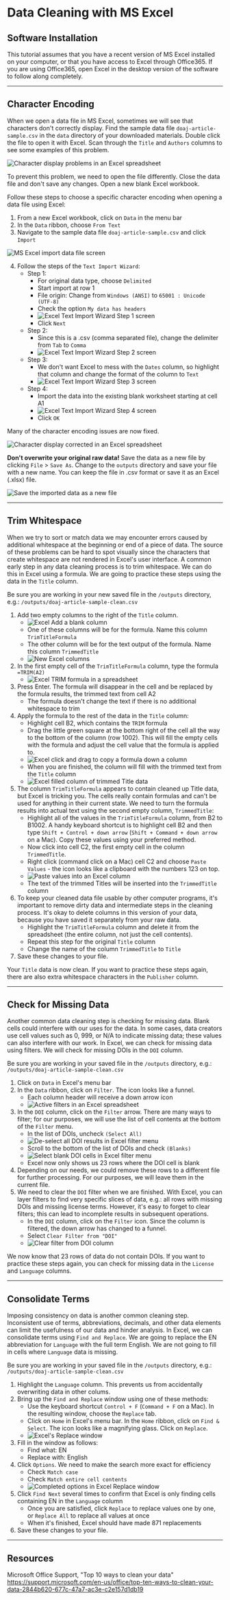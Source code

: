 # Data Cleaning with MS Excel

## Software Installation

This tutorial assumes that you have a recent version of MS Excel installed on your computer, or that you have access to Excel through Office365. If you are using Office365, open Excel in the desktop version of the software to follow along completely.

---

## Character Encoding

When we open a data file in MS Excel, sometimes we will see that characters don't correctly display. Find the sample data file `doaj-article-sample.csv` in the `data` directory of your downloaded materials. Double click the file to open it with Excel. Scan through the `Title` and `Authors` columns to see some examples of this problem.

![Character display problems in an Excel spreadsheet](/img/encoding-errors.PNG "Example encoding errors")

To prevent this problem, we need to open the file differently. Close the data file and don't save any changes. Open a new blank Excel workbook.

Follow these steps to choose a specific character encoding when opening a data file using Excel:
1. From a new Excel workbook, click on `Data` in the menu bar
2. In the `Data` ribbon, choose `From Text`
3. Navigate to the sample data file `doaj-article-sample.csv` and click `Import`

![MS Excel import data file screen](/img/choose-file.PNG "Import a file into Excel")

4. Follow the steps of the `Text Import Wizard`:
   - Step 1:
     - For original data type, choose `Delimited`
	 - Start import at row 1
	 - File origin: Change from `Windows (ANSI)` to `65001 : Unicode (UTF-8)`
	 - Check the option `My data has headers`
	 - ![Excel Text Import Wizard Step 1 screen](/img/text-import-1.PNG "Import data step 1")
	 - Click `Next`
   - Step 2:
     - Since this is a .csv (comma separated file), change the delimiter from `Tab` to `Comma`
	 - ![Excel Text Import Wizard Step 2 screen](/img/text-import-2.PNG "Import data step 2")
   - Step 3:
     - We don't want Excel to mess with the `Dates` column, so highlight that column and change the format of the column to `Text`
	 - ![Excel Text Import Wizard Step 3 screen](/img/text-import-3-date-text.PNG "Import data step 3")
   - Step 4:
     - Import the data into the existing blank worksheet starting at cell A1
	 - ![Excel Text Import Wizard Step 4 screen](/img/text-import-4.PNG "Import data step 4")
	 - Click `OK`

Many of the character encoding issues are now fixed.

![Character display corrected in an Excel spreadsheet](/img/encoding-fixed.PNG "Example encoding repairs")

**Don't overwrite your original raw data!** Save the data as a new file by clicking `File` > `Save As`. Change to the `outputs` directory and save your file with a new name. You can keep the file in .csv format or save it as an Excel (.xlsx) file.

![Save the imported data as a new file](/img/save-new-file.PNG "Save imported data to a new file")

---

## Trim Whitespace

When we try to sort or match data we may encounter errors caused by additional whitespace at the beginning or end of a piece of data. The source of these problems can be hard to spot visually since the characters that create whitespace are not rendered in Excel's user interface. A common early step in any data cleaning process is to trim whitespace. We can do this in Excel using a formula. We are going to practice these steps using the data in the `Title` column.

Be sure you are working in your new saved file in the `/outputs` directory, e.g.: `/outputs/doaj-article-sample-clean.csv`

1. Add two empty columns to the right of the `Title` column.
   - ![Excel Add a blank column](/img/add-column.png "Add a new column in Excel")
   - One of these columns will be for the formula. Name this column `TrimTitleFormula`
   - The other column will be for the text output of the formula. Name this column `TrimmedTitle`
   - ![New Excel columns](/img/new-columns.PNG "Two new Excel columns")
2. In the first empty cell of the `TrimTitleFormula` column, type the formula `=TRIM(A2)`
   - ![Excel TRIM formula in a spreadsheet](/img/trim-formula.PNG "Enter the TRIM formula in cell B2")
3. Press Enter. The formula will disappear in the cell and be replaced by the formula results, the trimmed text from cell A2
   - The formula doesn't change the text if there is no additional whitespace to trim
4. Apply the formula to the rest of the data in the `Title` column:
   - Highlight cell B2, which contains the `TRIM` formula 
   - Drag the little green square at the bottom right of the cell all the way to the bottom of the column (row 1002). This will fill the empty cells with the formula and adjust the cell value that the formula is applied to.
   - ![Excel click and drag to copy a formula down a column](/img/drag-trim.png "Drag down cell B2 to copy the formula")
   - When you are finished, the column will fill with the trimmed text from the `Title` column
   - ![Excel filled column of trimmed Title data](/img/filled-title.PNG "Formula applied to all Title cells")
5. The column `TrimTitleFormula` appears to contain cleaned up Title data, but Excel is tricking you. The cells really contain formulas and can't be used for anything in their current state. We need to turn the formula results into actual text using the second empty column, `TrimmedTitle`:
   - Highlight all of the values in the `TrimTitleFormula` column, from B2 to B1002. A handy keyboard shortcut is to highlight cell B2 and then type `Shift + Control + down arrow` (`Shift + Command + down arrow` on a Mac). Copy these values using your preferred method.
   - Now click into cell C2, the first empty cell in the column `TrimmedTitle`.
   - Right click (command click on a Mac) cell C2 and choose `Paste Values` - the icon looks like a clipboard with the numbers 123 on top.
   - ![Paste values into an Excel column](/img/paste-values.png "Paste values into an Excel column")
   - The text of the trimmed Titles will be inserted into the `TrimmedTitle` column
6. To keep your cleaned data file usable by other computer programs, it's important to remove dirty data and intermediate steps in the cleaning process. It's okay to delete columns in this version of your data, because you have saved it separately from your raw data.
   - Highlight the `TrimTitleFormula` column and delete it from the spreadsheet (the entire column, not just the cell contents).
   - Repeat this step for the original `Title` column
   - Change the name of the column `TrimmedTitle` to `Title`
7. Save these changes to your file.
   
Your `Title` data is now clean. If you want to practice these steps again, there are also extra whitespace characters in the `Publisher` column.

---

## Check for Missing Data

Another common data cleaning step is checking for missing data. Blank cells could interfere with our uses for the data. In some cases, data creators use cell values such as 0, 999, or N/A to indicate missing data; these values can also interfere with our work. In Excel, we can check for missing data using filters. We will check for missing DOIs in the `DOI` column.

Be sure you are working in your saved file in the `/outputs` directory, e.g.: `/outputs/doaj-article-sample-clean.csv`

1. Click on `Data` in Excel's menu bar
2. In the `Data` ribbon, click on `Filter`. The icon looks like a funnel.
   - Each column header will receive a down arrow icon
   - ![Active filters in an Excel spreadsheet](/img/filter.png "Activate filters for an Excel spreadsheet")
3. In the `DOI` column, click on the `Filter` arrow. There are many ways to filter; for our purposes, we will use the list of cell contents at the bottom of the `Filter` menu.
   - In the list of DOIs, uncheck `(Select All)`
   - ![De-select all DOI results in Excel filter menu](/img/filter-doi-1.png "Uncheck (Select All)")
   - Scroll to the bottom of the list of DOIs and check `(Blanks)`
   - ![Select blank DOI cells in Excel filter menu](/img/filter-doi-2.png "Check (Blanks)")
   - Excel now only shows us 23 rows where the DOI cell is blank 
4. Depending on our needs, we could remove these rows to a different file for further processing. For our purposes, we will leave them in the current file.
5. We need to clear the `DOI` filter when we are finished. With Excel, you can layer filters to find very specific slices of data, e.g.: all rows with missing DOIs and missing license terms. However, it's easy to forget to clear filters; this can lead to incomplete results in subsequent operations.
   - In the `DOI` column, click on the `Filter` icon. Since the column is filtered, the down arrow has changed to a funnel.
   - Select `Clear Filter from "DOI"`
   - ![Clear filter from DOI column](/img/clear-filter.png "Select Clear Filter from DOI")
   
We now know that 23 rows of data do not contain DOIs. If you want to practice these steps again, you can check for missing data in the `License` and `Language` columns.

---

## Consolidate Terms

Imposing consistency on data is another common cleaning step. Inconsistent use of terms, abbreviations, decimals, and other data elements can limit the usefulness of our data and hinder analysis. In Excel, we can consolidate terms using `Find and Replace`. We are going to replace the EN abbreviation for `Language` with the full term English. We are not going to fill in cells where `Language` data is missing.

Be sure you are working in your saved file in the `/outputs` directory, e.g.: `/outputs/doaj-article-sample-clean.csv`

1. Highlight the `Language` column. This prevents us from accidentally overwriting data in other colums.
2. Bring up the `Find and Replace` window using one of these methods:
   - Use the keyboard shortcut `Control + F` (`Command + F` on a Mac). In the resulting window, choose the `Replace` tab.
   - Click on `Home` in Excel's menu bar. In the `Home` ribbon, click on `Find & Select`. The icon looks like a magnifying glass. Click on `Replace`.
   - ![Excel's Replace window](/img/replace.png "Replace window")
3. Fill in the window as follows:
   - Find what: EN
   - Replace with: English
4. Click `Options`. We need to make the search more exact for efficiency
   - Check `Match case`
   - Check `Match entire cell contents`
   - ![Completed options in Excel Replace window](/img/replace-options.png "Complete options for data matching")
5. Click `Find Next` several times to confirm that Excel is only finding cells containing EN in the `Language` column
   - Once you are satisfied, click `Replace` to replace values one by one, or `Replace All` to replace all values at once
   - When it's finished, Excel should have made 871 replacements
6. Save these changes to your file.

---

## Resources

Microsoft Office Support, "Top 10 ways to clean your data" https://support.microsoft.com/en-us/office/top-ten-ways-to-clean-your-data-2844b620-677c-47a7-ac3e-c2e157d1db19